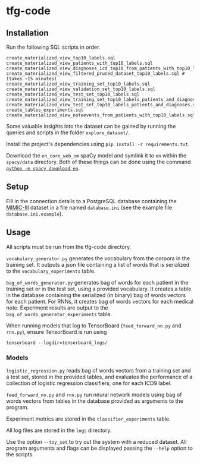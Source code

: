 # tfg-code

## Installation

Run the following SQL scripts in order.

```
create_materialized_view_top10_labels.sql
create_materialized_view_patients_with_top10_labels.sql
create_materialized_view_diagnoses_icd_top10_from_patients_with_top10_labels.sql
create_materialized_view_filtered_pruned_dataset_top10_labels.sql #  (takes ~15 minutes)
create_materialized_view_training_set_top10_labels.sql
create_materialized_view_validation_set_top10_labels.sql
create_materialized_view_test_set_top10_labels.sql
create_materialized_view_training_set_top10_labels_patients_and_diagnoses.sql
create_materialized_view_test_set_top10_labels_patients_and_diagnoses.sql
create_tables_experiments.sql
create_materialized_view_noteevents_from_patients_with_top10_labels.sql
```

Some valuable insights into the dataset can be gained by running the queries and scripts in the folder `explore_dataset/`.

Install the project's dependencies using `pip install -r requirements.txt`.

Download the `en_core_web_sm` spaCy model and symlink it to `en` within the `spacy/data` directory. Both of these things
can be done using the command [`python -m spacy download en`](https://spacy.io/models/).

## Setup

Fill in the connection details to a PostgreSQL database containing the [MIMIC-III](https://mimic.physionet.org/) dataset
in a file named `database.ini` (see the example file `database.ini.example`).

## Usage

All scripts must be run from the tfg-code directory.

`vocabulary_generator.py` generates the vocabulary from the corpora in the training set. It outputs a json file containing
a list of words that is serialized to the `vocabulary_experiments` table.

`bag_of_words_generator.py` generates bag of words for each patient in the training set or in the test set, using a provided
vocabulary. It creates a table in the database containing the serialized (in binary) bag of words vectors for each patient.
For RNNs, it creates bag of words vectors for each medical note. Experiment results are output to the `bag_of_words_generator_experiments`
table.

When running models that log to TensorBoard (`feed_forward_nn.py` and `rnn.py`), ensure TensorBoard is run using

```
tensorboard --logdir=tensorboard_logs/
``` 

### Models

`logistic_regression.py` reads bag of words vectors from a training set and a test set, stored in the provided tables,
and evaluates the performance of a collection of logistic regression classifiers, one for each ICD9 label.

`feed_forward_nn.py` and `rnn.py` run neural network models using bag of words vectors from tables in the database
provided as arguments to the program.

Experiment metrics are stored in the `classifier_experiments` table.

All log files are stored in the `logs` directory.

Use the option `--toy_set` to try out the system with a reduced dataset. All program arguments and flags can be displayed
passing the `--help` option to the scripts.
